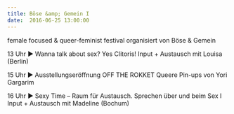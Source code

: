 ```yaml
---
title: Böse &amp; Gemein I
date:  2016-06-25 13:00:00
---
```


female focused &amp; queer-feminist festival organisiert von Böse &amp; Gemein



13 Uhr ► Wanna talk about sex? Yes Clitoris! Input + Austausch mit Louisa (Berlin)

15 Uhr ► Ausstellungseröffnung OFF THE ROKKET Queere Pin-ups von Yori Gargarim

16 Uhr ► Sexy Time – Raum für Austausch. Sprechen über und beim Sex I Input + Austausch mit Madeline (Bochum)

